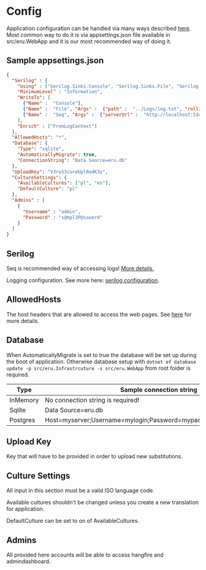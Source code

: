 ﻿# Config

Application configuration can be handled via many ways described [here](https://docs.microsoft.com/pl-pl/aspnet/core/fundamentals/configuration/?view=aspnetcore-3.1#environment-variables).
Most common way to do it is via appsettings.json file available in src/eru.WebApp and it is our most recommended way of doing it.

## Sample appsettings.json

```json
{
  "Serilog" : {
    "Using" : ["Serilog.Sinks.Console", "Serilog.Sinks.File", "Serilog.Sinks.Seq"],
    "MinimumLevel" : "Information",
    "WriteTo": [
      {"Name" :  "Console"},
      {"Name" :  "File", "Args" :  {"path" :  "../Logs/log.txt", "rollingInterval" :  "Day"}},
      {"Name" :  "Seq", "Args" :  {"serverUrl" :  "http://localhost:5341/"}}
    ],
    "Enrich" : ["FromLogContext"]
  },
  "AllowedHosts": "*",
  "Database": {
    "Type": "sqlite",
    "AutomaticallyMigrate": true,
    "ConnectionString": "Data Source=eru.db"
  },
  "UploadKey": "V3ryS3cureUpl0adK3y",
  "CultureSettings": {
    "AvailableCultures": ["pl", "en"],
    "DefaultCulture": "pl"
  },
  "Admins" : [
    {
      "Username" : "admin",
      "Password" : "s@mpl3P@ssword"
    }
  ]
}


```

## Serilog

Seq is recommended way of accessing logs! [More details.](https://docs.datalust.co/v2/docs/getting-started)

Logging configuration.
See more here: [serilog configuration](https://github.com/serilog/serilog/wiki/Configuration-Basics).

## AllowedHosts

The host headers that are allowed to access the web pages. See [here](https://docs.microsoft.com/en-us/dotnet/api/microsoft.aspnetcore.hostfiltering.hostfilteringoptions.allowedhosts?view=aspnetcore-3.1) for more details.

## Database

When AutomaticallyMigrate is set to true the database will be set up during the boot of application. Otherwise database setup with `dotnet ef database update -p src/eru.Infrastrcuture -s src/eru.WebApp` from root folder is required.

| Type | Sample connection string |
| --- | ---|
| InMemory | No connection string is required! |
| Sqlite | Data Source=eru.db |
| Postgres | Host=myserver;Username=mylogin;Password=mypass;Database=mydatabase |

## Upload Key

Key that will have to be provided in order to upload new substitutions.

## Culture Settings

All input in this section must be a valid ISO language code.

Available cultures shouldn't be changed unless you create a new translation for application.

DefaultCulture can be set to on of AvailableCultures.

## Admins

All provided here accounts will be able to access hangfire and admindashboard.
